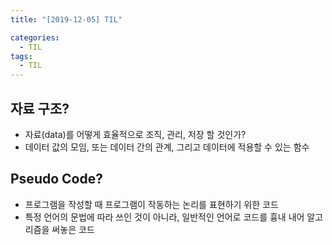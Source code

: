 ```yaml
---
title: "[2019-12-05] TIL"

categories:
  - TIL 
tags:
  - TIL
---
```


## 자료 구조?

* 자료(data)를 어떻게 효율적으로 조직, 관리, 저장 할 것인가?
* 데이터 값의 모임, 또는 데이터 간의 관계, 그리고 데이터에 적용할 수 있는 함수

## Pseudo Code?
* 프로그램을 작성할 때 프로그램이 작동하는 논리를 표현하기 위한 코드
* 특정 언어의 문법에 따라 쓰인 것이 아니라, 일반적인 언어로 코드를 흉내 내어 알고리즘을 써놓은  코드






